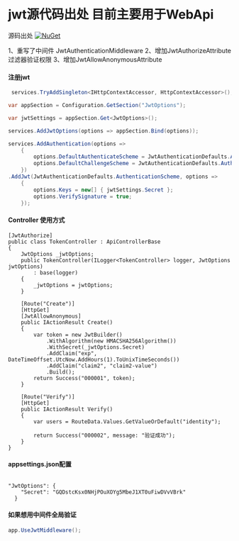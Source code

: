 ﻿
# jwt源代码出处 目前主要用于WebApi


源码出处 [![NuGet](https://img.shields.io/nuget/v/JWT.svg)](https://www.nuget.org/packages/JWT)

1、重写了中间件 JwtAuthenticationMiddleware
2、增加JwtAuthorizeAttribute过滤器验证权限
3、增加JwtAllowAnonymousAttribute

#### 注册jwt

```c#
 services.TryAddSingleton<IHttpContextAccessor, HttpContextAccessor>();

var appSection = Configuration.GetSection("JwtOptions");

var jwtSettings = appSection.Get<JwtOptions>();

services.AddJwtOptions(options => appSection.Bind(options));

services.AddAuthentication(options =>
    {
        options.DefaultAuthenticateScheme = JwtAuthenticationDefaults.AuthenticationScheme;
        options.DefaultChallengeScheme = JwtAuthenticationDefaults.AuthenticationScheme;
    })
.AddJwt(JwtAuthenticationDefaults.AuthenticationScheme, options =>
    {
        options.Keys = new[] { jwtSettings.Secret };
        options.VerifySignature = true;
    });
```

#### Controller 使用方式
```
[JwtAuthorize]
public class TokenController : ApiControllerBase
{
    JwtOptions _jwtOptions;
    public TokenController(ILogger<TokenController> logger, JwtOptions jwtOptions)
        : base(logger)
    {
        _jwtOptions = jwtOptions;
    }

    [Route("Create")]
    [HttpGet]
    [JwtAllowAnonymous]
    public IActionResult Create()
    {
        var token = new JwtBuilder()
            .WithAlgorithm(new HMACSHA256Algorithm())
            .WithSecret(_jwtOptions.Secret)
            .AddClaim("exp", DateTimeOffset.UtcNow.AddHours(1).ToUnixTimeSeconds())
            .AddClaim("claim2", "claim2-value")
            .Build();
        return Success("000001", token);
    }

    [Route("Verify")]
    [HttpGet]
    public IActionResult Verify()
    {
        var users = RouteData.Values.GetValueOrDefault("identity");

        return Success("000002", message: "验证成功");
    }
}
```
#### appsettings.json配置
```

"JwtOptions": {
    "Secret": "GQDstcKsx0NHjPOuXOYg5MbeJ1XT0uFiwDVvVBrk"
  }

```

#### 如果想用中间件全局验证

```c#
app.UseJwtMiddleware();
```


